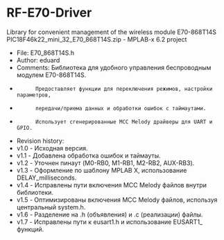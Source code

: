 # RF-E70-Driver
Library for convenient management of the wireless module E70-868T14S
PIC18F46k22_mini_32_E70_868T14S.zip  - MPLAB-x 6.2 project 
 
 * File:   E70_868T14S.h
 * Author: eduard
 * Comments: Библиотека для удобного управления беспроводным модулем E70-868T14S.
 *           Предоставляет функции для переключения режимов, настройки параметров,
 *           передачи/приема данных и обработки ошибок с таймаутами.
 *           Использует сгенерированные MCC Melody драйверы для UART и GPIO.
 * Revision history: 
 * v1.0 - Исходная версия.
 * v1.1 - Добавлена обработка ошибок и таймауты.
 * v1.2 - Уточнен пинаут (M0-RB0, M1-RB1, M2-RB2, AUX-RB3).
 * v1.3 - Оформление по шаблону MPLAB X, использование DELAY_milliseconds.
 * v1.4 - Исправлены пути включения MCC Melody файлов внутри библиотеки.
 * v1.5 - Оптимизированы включения MCC Melody файлов, используя центральный system.h.
 * v1.6 - Разделение на .h (объявления) и .c (реализации) файлы.
 * v1.7 - Исправлены пути к eusart1.h и использование EUSART1_ функций.

